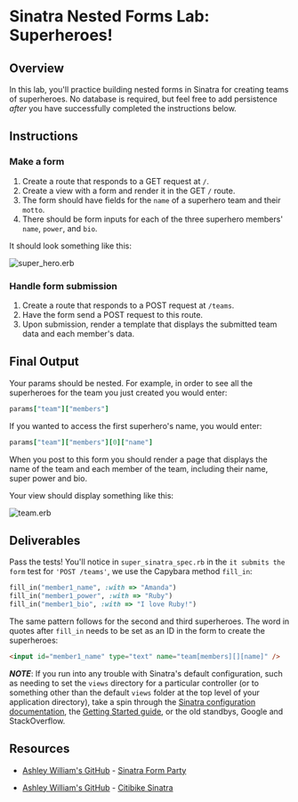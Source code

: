 # Sinatra Nested Forms Lab: Superheroes!

## Overview

In this lab, you'll practice building nested forms in Sinatra for creating teams
of superheroes. No database is required, but feel free to add persistence
_after_ you have successfully completed the instructions below.

## Instructions

### Make a form

1. Create a route that responds to a GET request at `/`.
2. Create a view with a form and render it in the GET `/` route.
3. The form should have fields for the `name` of a superhero team and their
   `motto`.
4. There should be form inputs for each of the three superhero members' `name`,
   `power`, and `bio`.

It should look something like this:

![super_hero.erb](http://i.imgur.com/Ws3nCIC.png)

### Handle form submission

1. Create a route that responds to a POST request at `/teams`.
2. Have the form send a POST request to this route.
3. Upon submission, render a template that displays the submitted team data and
   each member's data.

## Final Output

Your params should be nested. For example, in order to see all the superheroes
for the team you just created you would enter:

```ruby
params["team"]["members"]
```

If you wanted to access the first superhero's name, you would enter:

```ruby
params["team"]["members"][0]["name"]
```

When you post to this form you should render a page that displays the name of
the team and each member of the team, including their name, super power and bio.

Your view should display something like this:

![team.erb](http://i.imgur.com/SsVQ5e0.png)

## Deliverables

Pass the tests! You'll notice in `super_sinatra_spec.rb` in the
`it submits the form` test for `'POST /teams'`, we use the Capybara method
`fill_in`:

```ruby
fill_in("member1_name", :with => "Amanda")
fill_in("member1_power", :with => "Ruby")
fill_in("member1_bio", :with => "I love Ruby!")
```

The same pattern follows for the second and third superheroes. The word in
quotes after `fill_in` needs to be set as an ID in the form to create the
superheroes:

```html
<input id="member1_name" type="text" name="team[members][][name]" />
```

**_NOTE_**: If you run into any trouble with Sinatra's default configuration,
such as needing to set the `views` directory for a particular controller (or to
something other than the default `views` folder at the top level of your
application directory), take a spin through the
[Sinatra configuration documentation](http://www.sinatrarb.com/configuration.html),
the [Getting Started guide](http://www.sinatrarb.com/intro), or the old
standbys, Google and StackOverflow.

## Resources

- [Ashley William's GitHub](https://github.com/ashleygwilliams/) - [Sinatra Form Party](https://github.com/ashleygwilliams/sinatra-form-party)

- [Ashley William's GitHub](https://github.com/ashleygwilliams/) - [Citibike Sinatra](https://github.com/ashleygwilliams/citibike-sinatra)
